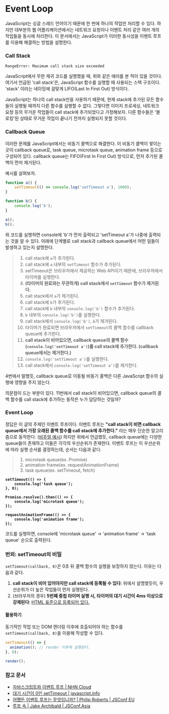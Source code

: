 # Event Loop

JavaScript는 싱글 스레드 언어이기 때문에 한 번에 하나의 작업만 처리할 수 있다. 하지만 대부분의 웹 어플리케이션에서는 네트워크 요청이나 이벤트 처리 같은 여러 개의 작업들을 동시에 처리한다. 이 문서에서는 JavaScript가 이러한 동시성을 이벤트 루프를 이용해 해결하는 방법을 설명한다.

### Call Stack

```log
RangeError: Maximum call stack size exceeded
```

JavaScript에서 무한 재귀 코드를 실행했을 때, 위와 같은 에러를 본 적이 있을 것이다. 여기서 언급된 'call stack'은, JavaScript 함수를 실행할 때 사용되는 스택 구조이다. 'stack' 이라는 네이밍에 걸맞게 LIFO(Last In First Out) 방식이다.&#x20;

JavaScript는 하나의 call stack만을 사용하기 때문에, 현재 stack에 추가된 모든 함수들이 실행될 때까지 다른 함수를 실행할 수 없다. 그렇다면 이미지 프로세싱, 네트워크 요청 등의 무거운 작업들이 call stack에 추가되었다고 가정해보자. 다른 함수들은 '블로킹'된 상태로 무거운 작업이 끝나기 전까지 실행되지 못할 것이다.&#x20;

### Callback Queue

이러한 문제를 JavaScript에서는 비동기 콜백으로 해결한다. 이 비동기 콜백이 쌓이는 곳이 callback queue로, task queue, microtask queue, animation frame 등으로 구성되어 있다. callback queue는 FIFO(First In First Out) 방식으로, 먼저 추가된 콜백이 먼저 제거된다.&#x20;

예시를 살펴보자.

```javascript
function a() {
    setTimeout(() => console.log('setTimeout a'), 1000);
}

function b() {
    console.log('b');
}

a();
b();
```

위 코드를 실행하면 console에 'b'가 먼저 출력되고 'setTimeout a'가 나중에 출력되는 것을 알 수 있다. 아래에 단계별로 call stack과 callback queue에서 어떤 일들이 발생하고 있는지 설명한다.

> 1. call stack에 `a`가 추가된다.&#x20;
> 2. call stack에 `a` 내부의 `setTimeout` 함수가 추가된다.
> 3. setTimeout은 브라우저에서 제공하는 Web API이기 때문에, 브라우저에서 타이머를 실행한다.
> 4. **(타이머의 완료와는 무관하게) call stack에서 `setTimeout` 함수가 제거된다.**
> 5. call stack에서 `a`가 제거된다.
> 6. call stack에 `b`가 추가된다.
> 7. call stack에 `b` 내부의 `console.log('b')` 함수가 추가된다.
> 8. `b` 내부의 `console.log('b')`를 실행한다.
> 9. call stack에서 `console.log('b')`, `b`가 제거된다.
> 10. 타이머가 완료되면 브라우저에서 `setTimeout`의 콜백 함수를 callback queue에 추가한다.
> 11. **call stack이 비어있으면, callback queue의 콜백 함수(`console.log('setTimeout a')`)를 call stack에 추가한다. (callback queue에서는 제거한다.)**
> 12. `console.log('setTimeout a')`를 실행한다.
> 13. call stack에서 `console.log('setTimeout a')`를 제거한다.

4번에서 말했듯, callback queue로 이동될 비동기 콜백은 다른 JavaScript 함수의 실행에 영향을 주지 않는다.

의문점이 드는 부분이 있다. 11번에서 call stack이 비어있으면, callback queue의 콜백 함수를 call stack에 추가하는 동작은 누가 담당하는 것일까?

### Event Loop

정답은 이 글의 주제인 이벤트 루프이다. 이벤트 루프는 **"call stack이 비면 callback queue에서 가장 오래된 콜백 함수를 call stack에 추가한다."** 라는 매우 단순한 알고리즘으로 동작한다. ([비주얼 예시](https://dev.to/lydiahallie/javascript-visualized-event-loop-3dif)) 하지만 위에서 언급했듯, callback queue에는 다양한 queue들이 존재하고 이들은 각각의 우선순위가 존재한다. 이벤트 루프는 이 우선순위에 따라 실행 순서를 결정하는데, 순서는 다음과 같다.

> 1. microtask queue(ex. Promise)
> 2. animation frame(ex. requestAnimationFrame)
> 3. task queue(ex. setTimeout, fetch)

<pre class="language-javascript" data-full-width="false"><code class="lang-javascript"><strong>setTimeout(() => {
</strong><strong>    console.log('task queue');
</strong><strong>}, 0);
</strong><strong>
</strong><strong>Promise.resolve().then(() => {
</strong><strong>    console.log('microtask queue');
</strong><strong>});
</strong><strong>
</strong><strong>requestAnimationFrame(() => {
</strong><strong>    console.log('animation frame');
</strong><strong>});
</strong></code></pre>

코드를 실행하면, console에 'microtask queue' -> 'animation frame' -> 'task queue'  순으로 출력된다.

### 번외: setTimeout의 비밀

`setTimeout(callback, 0)`은 0초 뒤 콜백 함수의 실행을 보장하지 않는다. 이유는 다음과 같다.

1. **call stack이 비어 있어야지만 call stack에 등록될 수 있다**: 위에서 설명했듯이, 우선순위가 더 높은 작업들이 먼저 실행된다.
2. &#x20;(브라우저의 경우) **5번째 중첩 타이머 실행 시, 타이머의 대기 시간이 4ms 이상으로 강제된다**: [HTML 표준으로 등록되어 있다.](https://html.spec.whatwg.org/multipage/timers-and-user-prompts.html#timers)

#### 활용하기

동기적인 작업 또는 DOM 렌더링 이후에 호출되어야 하는 함수를 `setTimeout(callback, 0)`을 이용해 작성할 수 있다.

```javascript
setTimeout(() => {
  animation(); // render 이후에 실행된다.
}, 0);

render();
```



### 참고 문서

* [자바스크립트와 이벤트 루프 | NHN Cloud](https://meetup.nhncloud.com/posts/89)
* [대기 시간이 0인 setTimeout | javascript.info](https://ko.javascript.info/settimeout-setinterval#ref-24)
* [어쨌든 이벤트 루프는 무엇입니까? | Philip Roberts | JSConf EU](https://www.youtube.com/watch?v=8aGhZQkoFbQ)
* [루프 속 | Jake Archibald | JSConf.Asia](https://www.youtube.com/watch?v=cCOL7MC4Pl0)

